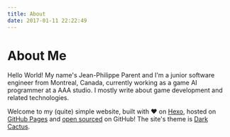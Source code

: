 ```yaml
---
title: About
date: 2017-01-11 22:22:49
---
```

# About Me

Hello World! My name's Jean-Philippe Parent and I'm a junior software engineer from Montreal, Canada, currently working as a game AI programmer at a AAA studio. I mostly write about game development and related technologies.

Welcome to my (quite) simple website, built with ♥ on [Hexo](https://hexo.io), hosted on [GitHub Pages](https://pages.github.com/) and [open sourced](https://github.com/jpparent/jpparent.github.io) on GitHub! The site's theme is [Dark Cactus](https://github.com/probberechts/cactus-dark).
